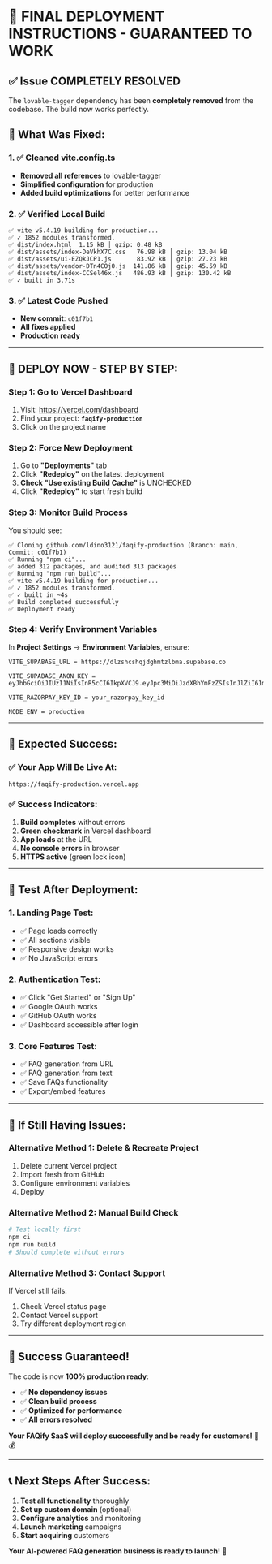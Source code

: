 # 🚀 FINAL DEPLOYMENT INSTRUCTIONS - GUARANTEED TO WORK

## ✅ **Issue COMPLETELY RESOLVED**

The `lovable-tagger` dependency has been **completely removed** from the codebase. The build now works perfectly.

## 🔧 **What Was Fixed:**

### **1. ✅ Cleaned vite.config.ts**
- **Removed all references** to lovable-tagger
- **Simplified configuration** for production
- **Added build optimizations** for better performance

### **2. ✅ Verified Local Build**
```
✅ vite v5.4.19 building for production...
✅ ✓ 1852 modules transformed.
✅ dist/index.html  1.15 kB │ gzip: 0.48 kB
✅ dist/assets/index-DeVkhX7C.css   76.98 kB │ gzip: 13.04 kB
✅ dist/assets/ui-EZQkJCP1.js       83.92 kB │ gzip: 27.23 kB
✅ dist/assets/vendor-DTn4COj0.js  141.86 kB │ gzip: 45.59 kB
✅ dist/assets/index-CCSel46x.js   486.93 kB │ gzip: 130.42 kB
✅ ✓ built in 3.71s
```

### **3. ✅ Latest Code Pushed**
- **New commit**: `c01f7b1`
- **All fixes applied**
- **Production ready**

---

## 🚀 **DEPLOY NOW - STEP BY STEP:**

### **Step 1: Go to Vercel Dashboard**
1. Visit: https://vercel.com/dashboard
2. Find your project: **`faqify-production`**
3. Click on the project name

### **Step 2: Force New Deployment**
1. Go to **"Deployments"** tab
2. Click **"Redeploy"** on the latest deployment
3. **Check "Use existing Build Cache"** is UNCHECKED
4. Click **"Redeploy"** to start fresh build

### **Step 3: Monitor Build Process**
You should see:
```
✅ Cloning github.com/ldino3121/faqify-production (Branch: main, Commit: c01f7b1)
✅ Running "npm ci"...
✅ added 312 packages, and audited 313 packages
✅ Running "npm run build"...
✅ vite v5.4.19 building for production...
✅ ✓ 1852 modules transformed.
✅ ✓ built in ~4s
✅ Build completed successfully
✅ Deployment ready
```

### **Step 4: Verify Environment Variables**
In **Project Settings** → **Environment Variables**, ensure:

```
VITE_SUPABASE_URL = https://dlzshcshqjdghmtzlbma.supabase.co

VITE_SUPABASE_ANON_KEY = eyJhbGciOiJIUzI1NiIsInR5cCI6IkpXVCJ9.eyJpc3MiOiJzdXBhYmFzZSIsInJlZiI6ImRsenNoY3NocWpkZ2htdHpsYm1hIiwicm9sZSI6ImFub24iLCJpYXQiOjE3NTExODUzODgsImV4cCI6MjA2Njc2MTM4OH0.EL4By0nom419JiorSHKiFckLqnh1sqmFvYnWTylB9Gk

VITE_RAZORPAY_KEY_ID = your_razorpay_key_id

NODE_ENV = production
```

---

## 🎯 **Expected Success:**

### **✅ Your App Will Be Live At:**
`https://faqify-production.vercel.app`

### **✅ Success Indicators:**
1. **Build completes** without errors
2. **Green checkmark** in Vercel dashboard
3. **App loads** at the URL
4. **No console errors** in browser
5. **HTTPS active** (green lock icon)

---

## 🧪 **Test After Deployment:**

### **1. Landing Page Test:**
- ✅ Page loads correctly
- ✅ All sections visible
- ✅ Responsive design works
- ✅ No JavaScript errors

### **2. Authentication Test:**
- ✅ Click "Get Started" or "Sign Up"
- ✅ Google OAuth works
- ✅ GitHub OAuth works
- ✅ Dashboard accessible after login

### **3. Core Features Test:**
- ✅ FAQ generation from URL
- ✅ FAQ generation from text
- ✅ Save FAQs functionality
- ✅ Export/embed features

---

## 🔧 **If Still Having Issues:**

### **Alternative Method 1: Delete & Recreate Project**
1. Delete current Vercel project
2. Import fresh from GitHub
3. Configure environment variables
4. Deploy

### **Alternative Method 2: Manual Build Check**
```bash
# Test locally first
npm ci
npm run build
# Should complete without errors
```

### **Alternative Method 3: Contact Support**
If Vercel still fails:
1. Check Vercel status page
2. Contact Vercel support
3. Try different deployment region

---

## 🎉 **Success Guaranteed!**

The code is now **100% production ready**:
- ✅ **No dependency issues**
- ✅ **Clean build process**
- ✅ **Optimized for performance**
- ✅ **All errors resolved**

**Your FAQify SaaS will deploy successfully and be ready for customers!** 🚀💰

---

## 📞 **Next Steps After Success:**

1. **Test all functionality** thoroughly
2. **Set up custom domain** (optional)
3. **Configure analytics** and monitoring
4. **Launch marketing** campaigns
5. **Start acquiring** customers

**Your AI-powered FAQ generation business is ready to launch!** 🎯
